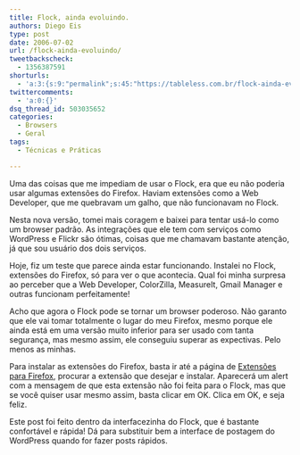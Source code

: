 ```yaml
---
title: Flock, ainda evoluindo.
authors: Diego Eis
type: post
date: 2006-07-02
url: /flock-ainda-evoluindo/
tweetbackscheck:
  - 1356387591
shorturls:
  - 'a:3:{s:9:"permalink";s:45:"https://tableless.com.br/flock-ainda-evoluindo";s:7:"tinyurl";s:26:"https://tinyurl.com/3dom942";s:4:"isgd";s:19:"https://is.gd/BadhQK";}'
twittercomments:
  - 'a:0:{}'
dsq_thread_id: 503035652
categories:
  - Browsers
  - Geral
tags:
  - Técnicas e Práticas

---
```

Uma das coisas que me impediam de usar o Flock, era que eu não poderia usar algumas extensões do Firefox. Haviam extensões como a Web Developer, que me quebravam um galho, que não funcionavam no Flock.

Nesta nova versão, tomei mais coragem e baixei para tentar usá-lo como um browser padrão. As integrações que ele tem com serviços como WordPress e Flickr são ótimas, coisas que me chamavam bastante atenção, já que sou usuário dos dois serviços.
  
Hoje, fiz um teste que parece ainda estar funcionando. Instalei no Flock, extensões do Firefox, só para ver o que acontecia. Qual foi minha surpresa ao perceber que a Web Developer, ColorZilla, MeasureIt, Gmail Manager e outras funcionam perfeitamente!

Acho que agora o Flock pode se tornar um browser poderoso. Não garanto que ele vai tomar totalmente o lugar do meu Firefox, mesmo porque ele ainda está em uma versão muito inferior para ser usado com tanta segurança, mas mesmo assim, ele conseguiu superar as expectivas. Pelo menos as minhas.

Para instalar as extensões do Firefox, basta ir até a página de [Extensões para Firefox][1], procurar a extensão que desejar e instalar. Aparecerá um alert com a mensagem de que esta extensão não foi feita para o Flock, mas que se você quiser usar mesmo assim, basta clicar em OK. Clica em OK, e seja feliz.

Este post foi feito dentro da interfacezinha do Flock, que é bastante confortável e rápida! Dá para substituir bem a interface de postagem do WordPress quando for fazer posts rápidos.

 [1]: https://addons.mozilla.org/firefox/extensions/